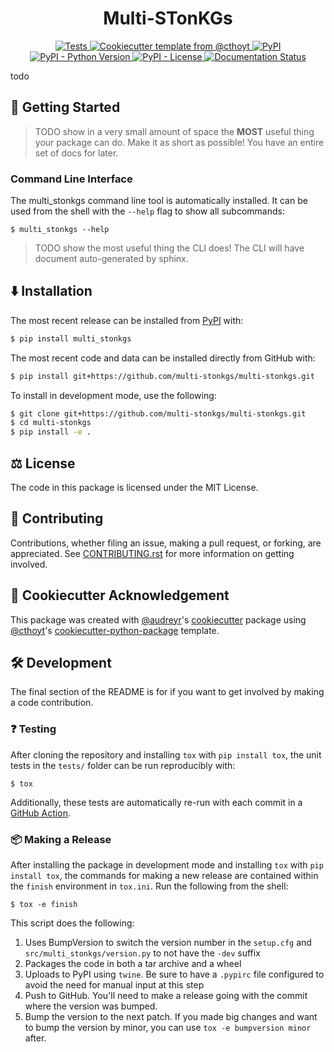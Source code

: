 <!--
<p align="center">
  <img src="docs/source/logo.png" height="150">
</p>
-->

<h1 align="center">
  Multi-STonKGs
</h1>

<p align="center">
    <a href="https://github.com/multi-stonkgs/multi-stonkgs/actions?query=workflow%3ATests">
        <img alt="Tests" src="https://github.com/multi-stonkgs/multi-stonkgs/workflows/Tests/badge.svg" />
    </a>
    <a href="https://github.com/cthoyt/cookiecutter-python-package">
        <img alt="Cookiecutter template from @cthoyt" src="https://img.shields.io/badge/Cookiecutter-python--package-yellow" /> 
    </a>
    <a href="https://pypi.org/project/multi_stonkgs">
        <img alt="PyPI" src="https://img.shields.io/pypi/v/multi_stonkgs" />
    </a>
    <a href="https://pypi.org/project/multi_stonkgs">
        <img alt="PyPI - Python Version" src="https://img.shields.io/pypi/pyversions/multi_stonkgs" />
    </a>
    <a href="https://github.com/multi-stonkgs/multi-stonkgs/blob/main/LICENSE">
        <img alt="PyPI - License" src="https://img.shields.io/pypi/l/multi_stonkgs" />
    </a>
    <a href='https://multi_stonkgs.readthedocs.io/en/latest/?badge=latest'>
        <img src='https://readthedocs.org/projects/multi_stonkgs/badge/?version=latest' alt='Documentation Status' />
    </a>
</p>

todo

## 💪 Getting Started

> TODO show in a very small amount of space the **MOST** useful thing your package can do.
Make it as short as possible! You have an entire set of docs for later.

### Command Line Interface

The multi_stonkgs command line tool is automatically installed. It can
be used from the shell with the `--help` flag to show all subcommands:

```shell
$ multi_stonkgs --help
```

> TODO show the most useful thing the CLI does! The CLI will have document auto-generated
by sphinx.

## ⬇️ Installation

The most recent release can be installed from
[PyPI](https://pypi.org/project/multi_stonkgs/) with:

```bash
$ pip install multi_stonkgs
```

The most recent code and data can be installed directly from GitHub with:

```bash
$ pip install git+https://github.com/multi-stonkgs/multi-stonkgs.git
```

To install in development mode, use the following:

```bash
$ git clone git+https://github.com/multi-stonkgs/multi-stonkgs.git
$ cd multi-stonkgs
$ pip install -e .
```

## ⚖️ License

The code in this package is licensed under the MIT License.

## 🙏 Contributing
Contributions, whether filing an issue, making a pull request, or forking, are appreciated. See
[CONTRIBUTING.rst](https://github.com/multi-stonkgs/multi-stonkgs/blob/master/CONTRIBUTING.rst) for more information on getting
involved.

## 🍪 Cookiecutter Acknowledgement

This package was created with [@audreyr](https://github.com/audreyr)'s
[cookiecutter](https://github.com/cookiecutter/cookiecutter) package using [@cthoyt](https://github.com/cthoyt)'s
[cookiecutter-python-package](https://github.com/cthoyt/cookiecutter-python-package) template.

## 🛠️ Development

The final section of the README is for if you want to get involved by making a code contribution.

### ❓ Testing

After cloning the repository and installing `tox` with `pip install tox`, the unit tests in the `tests/` folder can be
run reproducibly with:

```shell
$ tox
```

Additionally, these tests are automatically re-run with each commit in a [GitHub Action](https://github.com/multi-stonkgs/multi-stonkgs/actions?query=workflow%3ATests).

### 📦 Making a Release

After installing the package in development mode and installing
`tox` with `pip install tox`, the commands for making a new release are contained within the `finish` environment
in `tox.ini`. Run the following from the shell:

```shell
$ tox -e finish
```

This script does the following:

1. Uses BumpVersion to switch the version number in the `setup.cfg` and
   `src/multi_stonkgs/version.py` to not have the `-dev` suffix
2. Packages the code in both a tar archive and a wheel
3. Uploads to PyPI using `twine`. Be sure to have a `.pypirc` file configured to avoid the need for manual input at this
   step
4. Push to GitHub. You'll need to make a release going with the commit where the version was bumped.
5. Bump the version to the next patch. If you made big changes and want to bump the version by minor, you can
   use `tox -e bumpversion minor` after.
